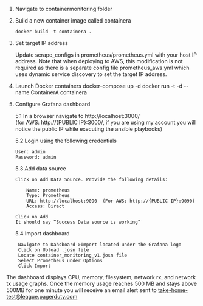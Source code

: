 1. Navigate to containermonitoring folder

2. Build a new container image called containera

       docker build -t containera .

3. Set target IP address

   Update scrape_configs in prometheus/prometheus.yml with your host IP address. Note that when deploying to AWS, this modification is not required as there is a separate config file prometheus_aws.yml which uses dynamic service discovery to set the target IP address.

4. Launch Docker containers
       docker-compose up -d 
       docker run -t -d --name ContainerA containera

5. Configure Grafana dashboard

   5.1 In a browser navigate to http://localhost:3000/	       
       (for AWS: http://{PUBLIC IP}:3000/, if you are using my account you will notice the       public IP while executing the ansible playbooks)

   5.2 Login using the following credentials

       User: admin
       Password: admin

   5.3 Add data source

       Click on Add Data Source. Provide the following details:

           Name: prometheus
           Type: Prometheus
           URL: http://localhost:9090  (For AWS: http://{PUBLIC IP}:9090)
           Access: Direct

       Click on Add
       It should say “Success Data source is working”

    5.4 Import dashboard 

        Navigate to Dahsboard->Import located under the Grafana logo
        Click on Upload .josn file
        Locate container_monitoring_v1.josn file
        Select Prometheus under Options
        Click Import

The dashboard displays CPU, memory, filesystem, network rx, and network tx usage graphs. Once the memory usage reaches 500 MB and stays above 500MB for one minute you will receive an email alert sent to take-home-test@league.pagerduty.com 

